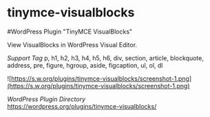 tinymce-visualblocks
====================

#WordPress Plugin "TinyMCE VisualBlocks"

View VisualBlocks in WordPress Visual Editor.

*Support Tag*
p, h1, h2, h3, h4, h5, h6, div, section, article, blockquote, address, pre, figure, hgroup, aside, figcaption, ul, ol, dl


![https://s.w.org/plugins/tinymce-visualblocks/screenshot-1.png](https://s.w.org/plugins/tinymce-visualblocks/screenshot-1.png)

*WordPress Plugin Directory*  
<https://wordpress.org/plugins/tinymce-visualblocks/>
